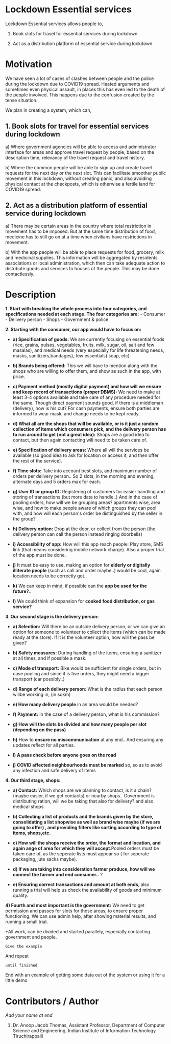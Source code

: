 # Lockdown Essential services

Lockdown Essential services allows people to,

1. Book slots for travel for essential services during lockdown

2. Act as a distribution platform of essential service during lockdown

# Motivation

We have seen a lot of cases of clashes between people and the police
during the lockdown due to COVID19 spread. Heated arguments and
sometimes even physical assault, in places this has even led to the
death of the people involved. This happens due to the confusion
created by the tense situation.

We plan in creating a system, which can,

## 1. Book slots for travel for essential services during lockdown

a) Where government agencies will be able to access and
administrator interface for areas and approve travel request by
people, based on the description time, relevancy of the travel request
and travel history.

b) Where the common people will be able to sign up and create
travel requests for the next day or the next slot. This can facilitate
smoother public movement in this lockdown, without creating panic, and
also avoiding physical contact at the checkposts, which is otherwise a
fertile land for COVID19 spread.

## 2. Act as a distribution platform of essential service during lockdown

a) There may be certain areas in the country where total restriction
in movement has to be imposed. But at the same time distribution of
food, medicine has to still go on at a time when civilians have
restrictions in movement.

b) With the app people will be able to place requests for food,
grocery, milk and medicinal supplies. This information will be
aggregated by residents associations or local administration, which
then can take adequate action to distribute goods and services to
houses of the people. This may be done contactlessly.

<!-- // # Getting started
 // ## Installing

// A step by step series of examples that tell you how to get a
// development env running 

//Say what the step will be -->

#  Description

**1.   Start with breaking the whole process into four categories, and specifications needed at each stage. 
      The four categories are:**
      - Consumer
      - Delivery person
      - Shops
      - Government & police
      
**2. Starting with the consumer, our app would have to focus on:**
  * **a) Specification of goods:** We are currently focusing on essential foods (rice, grains, pulses, vegetables, fruits,        milk, sugar, oil, salt and few masalas), and medical needs (very especially for life threatening needs, masks, sanitizers,bandages), few essentials( soap, etc).
  
 * **b) Brands being offered:** This we will have to mention along with the shops who are willing to offer them, and show as such in the app, with price.
 
 * **c) Payment method (mostly digital payment) and how will we ensure and keep record of transactions (proper DBMS):** We need to make at least 3-4 options available and take care of any procedure needed for the same. Though direct payment sounds good, if there is a middleman (delivery), how is his cut? For cash payments, ensure both parties are informed to wear mask, and change needs to be kept ready.
 
* **d) What all are the shops that will be available, or is it just a random collection of items which consumers pick, and the delivery person has to run around to get (not a great idea):** Shops are a good idea to contact, but then again contacting will need to be taken care of.

*  **e) Specification of delivery areas:** Where all will the services be available (so good idea to ask for location or access it, and then offer the rest of the service).

*  **f) Time slots:** Take into account best slots, and maximum number of orders per delivery person.. So 2 slots, in the morning and evening, alternate days and 5 orders max for each.

*  **g) User ID or group ID:** Registering of customers for easier handling and storing of transactions (but more data to handle..) And in the case of pooling orders, how will we be grouping areas? apartments wise, area wise, and how to make people aware of which groups they can pool with, and how will each person's order be distinguished by the seller in the group?

*  **h) Delivery option:** Drop at the door, or collect from the person (the delivery person can call the person instead ringing doorbells)

*  **i) Accessibility of app:** How will this app reach people: Play store, SMS link (that means considering mobile network charge). Also a proper trial of the app must be done. 

*  **j)** It must be easy to use, making an option for **elderly or digitally illiterate people** (such as call and order maybe..) would be cool, again location needs to be correctly got.

*  **k)** We can keep in mind, if possible can the **app be used for the future?**.. 

*  **l)** We could think of expansion for **cooked food distribution, or gas service?**
  
**3. Our second stage is the delivery person:** 
 * **a) Selection:** Will there be an outside delivery person, or we can give an option for someone to volunteer to collect the items (which can be made ready at the store). If it is the volunteer option, how will the pass be given?
 
 * **b) Safety measures:** During handling of the items, ensuring a sanitizer at all times, and if possible a mask. 
 
 * **c) Mode of transport:** Bike would be sufficient for single orders, but in case pooling and since it is five orders, they might need a bigger transport (car possibly..)
 
 * **d) Range of each delivery person:** What is the radius that each person willbe working in, (in sqkm)
 
 * **e) How many delivery people** in an area would be needed?
 
 * **f) Payment:** In the case of a delivery person, what is his commission? 
 
 * **g) How will the slots be divided and how many people per slot (depending on the pass)**
 
 * **h)** How to **ensure no miscommunication** at any end.. And ensuring any updates reflect for all parties. 
 
 * **i) A pass check before anyone goes on the road**
 
 * **j) COVID affected neighbourhoods must be marked** so, so as to avoid any infection and safe delivery of items
  
 **4. Our third stage, shops:**
  * **a) Contact:** Which shops are we planning to contact, is it a chain? (maybe easier, if we get contacts) or nearby shops.. Government is distributing ration, will we be taking that also for delivery? and also medical shops. 
  
  * **b) Collecting a list of products and the brands given by the store, consolidating a list shopwise as well as brand wise maybe (if we are going to offer) , and providing filters like sorting according to type of items, shops,etc.**
  
  * **c) How will the shops receive the order, the format and location, and again ange of area for which they will accept**.Pooled orders must be taken care of, as the seperate lists must appear so ( for seperate packaging, jute sacks maybe). 
  
  * **d) If we are taking into consideration farmer produce, how will we connect the farmer and end consumer..** ?
  
  * **e) Ensuring correct transactions and amount at both ends**, also running a trial will help us check the availability of goods and minimum quality. 
   
 **4) Fourth and most important is the government:**
   We need to get permission and passes for slots for those areas, to ensure proper functioning. We can use admin help, after showing material results, and running a small trial. 
  
  *All work, can be divided and started parallely, especially contacting government and people.
   


```
Give the example
```

And repeat

```
until finished
```

End with an example of getting some data out of the system or using it
for a little demo

## 

# Contributors / Author

*Add your name at end*

1. Dr. Anoop Jacob Thomas, Assistant Professor, Department of Computer
Science and Engineering, Indian Institute of Information Technology
Tiruchirappalli
